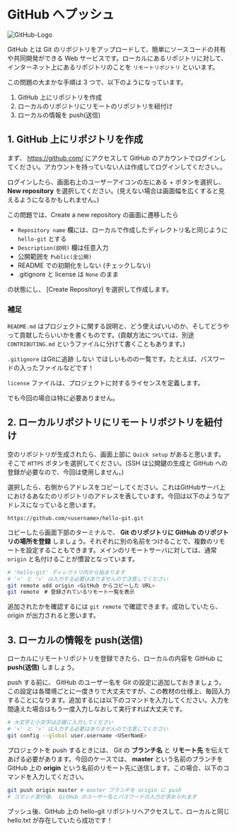 # GitHub へプッシュ

![GitHub-Logo](@/assets/text/img/GitHub-Mark-120px-plus.png)

GitHub とは Git のリポジトリをアップロードして、簡単にソースコードの共有や共同開発ができる Web サービスです。ローカルにあるリポジトリに対して、インターネット上にあるリポジトリのことを `リモートリポジトリ` といいます。

この問題の大まかな手順は 3 つで、以下のようになっています。

1. GitHub 上にリポジトリを作成
2. ローカルのリポジトリにリモートのリポジトリを紐付け
3. ローカルの情報を push(送信)

## 1. GitHub 上にリポジトリを作成

まず、 <a href="https://github.com/" target="_blank">https://github.com/</a> にアクセスして GitHub のアカウントでログインしてください。アカウントを持っていない人は作成してログインしてください。。

ログインしたら、画面右上のユーザーアイコンの左にある + ボタンを選択し、 **New repository** を選択してください。(見えない場合は画面幅を広くすると見えるようになるかもしれません。)

この問題では、Create a new repository の画面に遷移したら

- `Repository name` 欄には、ローカルで作成したディレクトリ名と同じように `hello-git` とする
- `Description(説明)` 欄は任意入力
- 公開範囲を `Public(全公開)`
- README での初期化をしない (チェックしない)
- .gitignore と license は `None` のまま

の状態にし、 [Create Repository] を選択して作成します。

### 補足

`README.md` はプロジェクトに関する説明と、どう使えばいいのか、そしてどうやって貢献したらいいかを書くものです。(貢献方法については、別途 `CONTRIBUTING.md` というファイルに分けて書くこともあります。)

`.gitignore` はGitに追跡 しない でほしいものの一覧です。たとえば、パスワードの入ったファイルなどです！

`license` ファイルは、プロジェクトに対するライセンスを定義します。

でも今回の場合は特に必要ありません。

## 2. ローカルリポジトリにリモートリポジトリを紐付け

空のリポジトリが生成されたら、画面上部に `Quick setup` があると思います。そこで `HTTPS` ボタンを選択してください。(SSH は公開鍵の生成と GitHub への登録が必要なので、今回は使用しません。)

選択したら、右側からアドレスをコピーしてください。これはGitHubサーバ上におけるあなたのリポジトリのアドレスを表しています。今回は以下のようなアドレスになっていると思います。

`https://github.com/<username>/hello-git.git`

コピーしたら画面下部のターミナルで、 **Git のリポジトリに GitHub のリポジトリの場所を登録** しましょう。それぞれに別の名前をつけることで、複数のリモートを設定することもできます。メインのリモートサーバに対しては、通常 `origin` と名付けることが慣習となっています。

```bash
# 'hello-git' ディレクトリ内から始まります
# '<' と '>' は入力する必要はありませんので注意してください
git remote add origin <GitHub からコピーした URL>
git remote　# 登録されているリモート一覧を表示
```

追加されたかを確認するには `git remote` で確認できます。成功していたら、  origin が出力されると思います。

## 3. ローカルの情報を push(送信)

ローカルにリモートリポジトリを登録できたら、ローカルの内容を GitHub に **push(送信)** しましょう。

push する前に、 GitHub のユーザー名を Git の設定に追加しておきましょう。この設定は各環境ごとに一度きりで大丈夫ですが、この教材の仕様上、毎回入力することになります。追加するには以下のコマンドを入力してください。入力を間違えた場合はもう一度入力しなおして実行すれば大丈夫です。

```bash
# 大文字と小文字は正確に入力してください
# '<' と '>' は入力する必要はありませんので注意してください
git config --global user.username <USerNamE>
```

プロジェクトを push するときには、 Git の **ブランチ名** と **リモート先** を伝えてあげる必要があります。今回のケースでは、 **master** という名前のブランチを GitHub 上の **origin** という名前のリモート先に送信します。この場合、以下のコマンドを入力してください。

```bash
git push origin master # master ブランチを origin に push
# コマンド実行後、 GitHub のユーザー名とパスワードの入力が求められます
```

プッシュ後、GitHub 上の hello-git リポジトリへアクセスして、ローカルと同じ hello.txt が存在していたら成功です！
